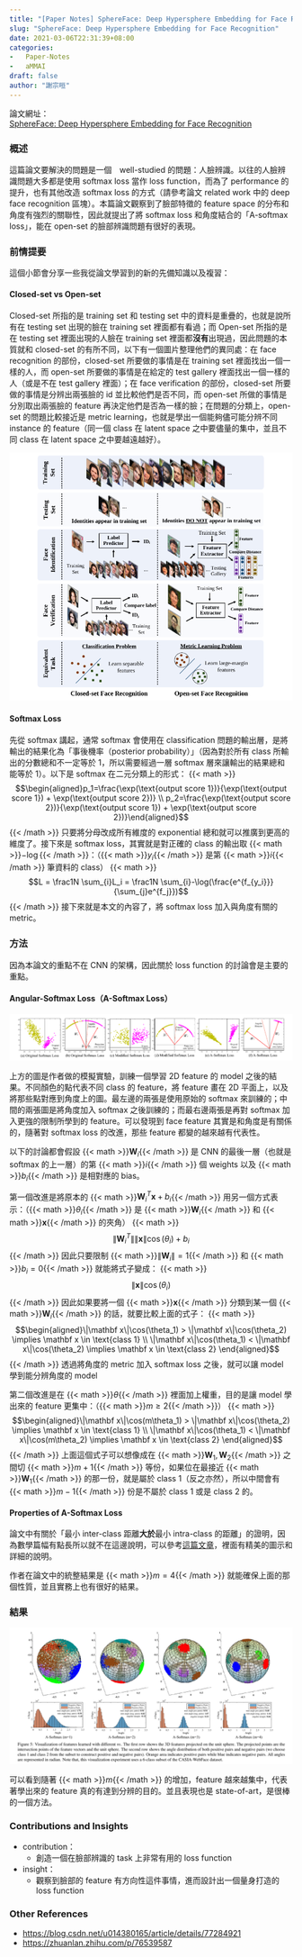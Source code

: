 ```yaml
---
title: "[Paper Notes] SphereFace: Deep Hypersphere Embedding for Face Recognition"
slug: "SphereFace: Deep Hypersphere Embedding for Face Recognition"
date: 2021-03-06T22:31:39+08:00
categories:
-   Paper-Notes
-   aMMAI
draft: false
author: "謝宗晅"
---
```


論文網址：\
[SphereFace: Deep Hypersphere Embedding for Face Recognition](https://arxiv.org/abs/1704.08063)

### 概述

這篇論文要解決的問題是一個　well-studied 的問題：人臉辨識。以往的人臉辨識問題大多都是使用 softmax loss 當作 loss function，而為了 performance 的提升，也有其他改造 softmax loss 的方式（請參考論文 related work 中的 deep face recognition 區塊）。本篇論文觀察到了臉部特徵的 feature space 的分布和角度有強烈的關聯性，因此就提出了將 softmax loss 和角度結合的「A-softmax loss」，能在 open-set 的臉部辨識問題有很好的表現。

### 前情提要

這個小節會分享一些我從論文學習到的新的先備知識以及複習：

#### Closed-set vs Open-set

Closed-set 所指的是 training set 和 testing set 中的資料是重疊的，也就是說所有在 testing set 出現的臉在 training set 裡面都有看過；而 Open-set 所指的是在 testing set 裡面出現的人臉在 training set 裡面都**沒有**出現過，因此問題的本質就和 closed-set 的有所不同，以下有一個圖片整理他們的異同處：在 face recognition 的部份，closed-set 所要做的事情是在 training set 裡面找出一個一樣的人，而 open-set 所要做的事情是在給定的 test gallery 裡面找出一個一樣的人（或是不在 test gallery 裡面）；在 face verification 的部份，closed-set 所要做的事情是分辨出兩張臉的 id 並比較他們是否不同，而 open-set 所做的事情是分別取出兩張臉的 feature 再決定他們是否為一樣的臉；在問題的分類上，open-set 的問題比較接近是 metric learning，也就是學出一個能夠儘可能分辨不同 instance 的 feature（同一個 class 在 latent space 之中要儘量的集中，並且不同 class 在 latent space 之中要越遠越好）。

![close-set 和 open-set 的比較（來源：原論文）](fig1.png)

#### Softmax Loss

先從 softmax 講起，通常 softmax 會使用在 classification 問題的輸出層，是將輸出的結果化為「事後機率（posterior probability）」（因為對於所有 class 所輸出的分數總和不一定等於 1，所以需要經過一層 softmax 層來讓輸出的結果總和能等於 1）。以下是 softmax 在二元分類上的形式：
{{< math >}}$$\begin{aligned}p_1=\frac{\exp(\text{output score 1})}{\exp(\text{output score 1}) + \exp(\text{output score 2})} \\
p_2=\frac{\exp(\text{output score 2})}{\exp(\text{output score 1}) + \exp(\text{output score 2})}\end{aligned}$${{< /math >}}
只要將分母改成所有維度的 exponential 總和就可以推廣到更高的維度了。接下來是 softmax loss，其實就是對正確的 class 的輸出取 {{< math >}}$-\log${{< /math >}}：（{{< math >}}$y_i${{< /math >}} 是第 {{< math >}}$i${{< /math >}} 筆資料的 class）
{{< math >}}$$L = \frac1N \sum_{i}L_i = \frac1N \sum_{i}-\log(\frac{e^{f_{y_i}}}{\sum_{j}e^{f_j}})$${{< /math >}}
接下來就是本文的內容了，將 softmax loss 加入與角度有關的 metric。

### 方法

因為本論文的重點不在 CNN 的架構，因此關於 loss function 的討論會是主要的重點。

#### Angular-Softmax Loss（A-Softmax Loss）

![softmax 的改進（來源：原論文）](fig2.png)

上方的圖是作者做的模擬實驗，訓練一個學習 2D feature 的 model 之後的結果。不同顏色的點代表不同 class 的 feature，將 feature 畫在 2D 平面上，以及將那些點對應到角度上的圖。最左邊的兩張是使用原始的 softmax 來訓練的；中間的兩張圖是將角度加入 softmax 之後訓練的；而最右邊兩張是再對 softmax 加入更強的限制所學到的 feature。可以發現到 face feature 其實是和角度是有關係的，隨著對 softmax loss 的改進，那些 feature 都變的越來越有代表性。

以下的討論都會假設 {{< math >}}$\mathbf W_i${{< /math >}} 是 CNN 的最後一層（也就是 softmax 的上一層）的第 {{< math >}}$i${{< /math >}} 個 weights 以及 {{< math >}}$b_i${{< /math >}} 是相對應的 bias。

第一個改進是將原本的 {{< math >}}$\mathbf W_i^T\mathbf x + b_i${{< /math >}} 用另一個方式表示：（{{< math >}}$\theta_i${{< /math >}} 是 {{< math >}}$\mathbf W_i${{< /math >}} 和 {{< math >}}$\mathbf x${{< /math >}} 的夾角）
{{< math >}}$$\|\mathbf W_i^T\|\|\mathbf x\|\cos (\theta_i) + b_i$${{< /math >}}
因此只要限制 {{< math >}}$\|\mathbf W_i\| = 1${{< /math >}} 和 {{< math >}}$b_i = 0${{< /math >}} 就能將式子變成：
{{< math >}}$$\|\mathbf x\|\cos(\theta_i)$${{< /math >}}
因此如果要將一個 {{< math >}}$\mathbf x${{< /math >}} 分類到某一個 {{< math >}}$\mathbf W_i${{< /math >}} 的話，就要比較上面的式子：
{{< math >}}$$\begin{aligned}\|\mathbf x\|\cos(\theta_1) > \|\mathbf x\|\cos(\theta_2) \implies \mathbf x \in \text{class 1} \\ \|\mathbf x\|\cos(\theta_1) < \|\mathbf x\|\cos(\theta_2) \implies \mathbf x \in \text{class 2} \end{aligned}$${{< /math >}}
透過將角度的 metric 加入 softmax loss 之後，就可以讓 model 學到能分辨角度的 model

第二個改進是在 {{< math >}}$\theta${{< /math >}} 裡面加上權重，目的是讓 model 學出來的 feature 更集中：（{{< math >}}$m \geq 2${{< /math >}}）
{{< math >}}$$\begin{aligned}\|\mathbf x\|\cos(m\theta_1) > \|\mathbf x\|\cos(\theta_2) \implies \mathbf x \in \text{class 1} \\ \|\mathbf x\|\cos(\theta_1) < \|\mathbf x\|\cos(m\theta_2) \implies \mathbf x \in \text{class 2} \end{aligned}$${{< /math >}}
上面這個式子可以想像成在 {{< math >}}$\mathbf W_1, \mathbf W_2${{< /math >}} 之間切 {{< math >}}$m+1${{< /math >}} 等份，如果位在最接近 {{< math >}}$\mathbf W_1${{< /math >}} 的那一份，就是屬於 class 1（反之亦然），所以中間會有 {{< math >}}$m-1${{< /math >}} 份是不屬於 class 1 或是 class 2 的。

#### Properties of A-Softmax Loss

論文中有關於「最小 inter-class 距離**大於**最小 intra-class 的距離」的證明，因為數學篇幅有點長所以就不在這邊說明，可以參考[這篇文章](https://zhuanlan.zhihu.com/p/76539587)，裡面有精美的圖示和詳細的說明。

作者在論文中的統整結果是 {{< math >}}$m=4${{< /math >}} 就能確保上面的那個性質，並且實務上也有很好的結果。

### 結果

![不同 m 訓練出的 feature（來源：原論文）](fig3.png)

可以看到隨著 {{< math >}}$m${{< /math >}} 的增加，feature 越來越集中，代表著學出來的 feature 真的有達到分辨的目的。並且表現也是 state-of-art，是很棒的一個方法。

### Contributions and Insights

* contribution：
    * 創造一個在臉部辨識的 task 上非常有用的 loss function
* insight：
    * 觀察到臉部的 feature 有方向性這件事情，進而設計出一個量身打造的 loss function

### Other References

* https://blog.csdn.net/u014380165/article/details/77284921
* https://zhuanlan.zhihu.com/p/76539587
